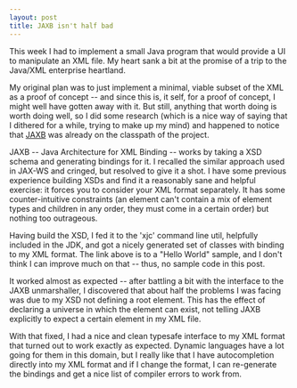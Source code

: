 ```yaml
---
layout: post
title: JAXB isn't half bad
---
```


This week I had to implement a small Java program that would provide a
UI to manipulate an XML file. My heart sank a bit at the promise of a
trip to the Java/XML enterprise heartland.

My original plan was to just implement a minimal, viable subset of the
XML as a proof of concept -- and since this is, it self, for a proof
of concept, I might well have gotten away with it. But still, anything
that worth doing is worth doing well, so I did some research (which is
a nice way of saying that I dithered for a while, trying to make up my
mind) and happened to notice that
[JAXB](https://jaxb.java.net/tutorial/section_1_3-Hello-World.html)
was already on the classpath of the project. 

JAXB -- Java Architecture for XML Binding -- works by taking a XSD
schema and generating bindings for it. I recalled the similar approach
used in JAX-WS and cringed, but resolved to give it a shot. I have
some previous experience building XSDs and find it a reasonably sane
and helpful exercise: it forces you to consider your XML format
separately. It has some counter-intuitive constraints (an element
can't contain a mix of element types and children in any order, they
must come in a certain order) but nothing too outrageous.

Having build the XSD, I fed it to the 'xjc' command line util,
helpfully included in the JDK, and got a nicely generated set of
classes with binding to my XML format. The link above is to a "Hello
World" sample, and I don't think I can improve much on that -- thus,
no sample code in this post.

It worked almost as expected --
after battling a bit with the interface to the JAXB unmarshaller, I
discovered that about half the problems I was facing was due to my XSD
not defining a root element. This has the effect of declaring a
universe in which the element can exist, not telling JAXB explicitly
to expect a certain element in my XML file. 

With that fixed, I had a nice and clean typesafe interface to my XML
format that turned out to work exactly as expected. Dynamic languages
have a lot going for them in this domain, but I really like that I
have autocompletion directly into my XML format and if I change the
format, I can re-generate the bindings and get a nice list of compiler
errors to work from.